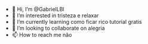 - 👋 Hi, I’m @GabrielLBl
- 👀 I’m interested in tristeza e relaxar
- 🌱 I’m currently learning como ficar rico tutorial gratis 
- 💞️ I’m looking to collaborate on alegria
- 📫 How to reach me não

<!---
GabrielLBl/GabrielLBl is a ✨ special ✨ repository because its `README.md` (this file) appears on your GitHub profile.
You can click the Preview link to take a look at your changes.
--->
